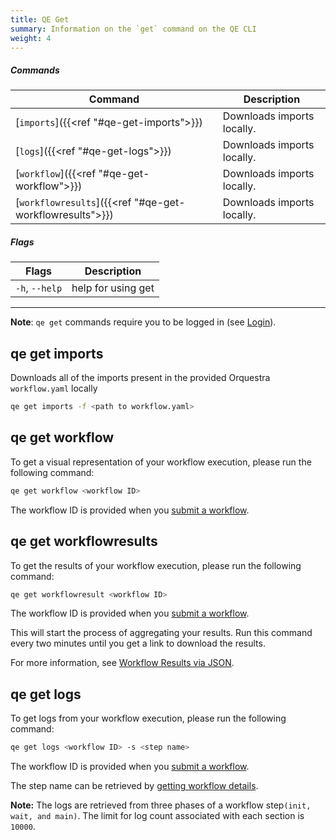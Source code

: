 ```yaml
---
title: QE Get
summary: Information on the `get` command on the QE CLI
weight: 4
---
```


##### Commands

| Command    | Description |
|------------|-------------|
| [`imports`]({{<ref "#qe-get-imports">}}) |  Downloads imports locally. |
| [`logs`]({{<ref "#qe-get-logs">}}) |  Downloads imports locally. |
| [`workflow`]({{<ref "#qe-get-workflow">}}) |  Downloads imports locally. |
| [`workflowresults`]({{<ref "#qe-get-workflowresults">}}) |  Downloads imports locally. |

##### Flags

| Flags   | Description |
|------------|-------------|
| `-h`, `--help` | help for using get |

___
**Note**: `qe get` commands require you to be logged in (see [Login](../commands#login)).



## qe get imports
Downloads all of the imports present in the provided Orquestra `workflow.yaml` locally

```Bash
qe get imports -f <path to workflow.yaml>
```

## qe get workflow

To get a visual representation of your workflow execution, please run the following command:

```Bash
qe get workflow <workflow ID>
```

The workflow ID is provided when you [submit a workflow](../workflow-submission/).

## qe get workflowresults

To get the results of your workflow execution, please run the following command:

```Bash
qe get workflowresult <workflow ID>
```

The workflow ID is provided when you [submit a workflow](../workflow-submission/).

This will start the process of aggregating your results. Run this command every two minutes until you get a link to download the results.

For more information, see [Workflow Results via JSON](../../data-management/workflow-result/).


## qe get logs

To get logs from your workflow execution, please run the following command:

```Bash
qe get logs <workflow ID> -s <step name>
```

The workflow ID is provided when you [submit a workflow](../workflow-submission/).

The step name can be retrieved by [getting workflow details](../get-workflow-details/).

**Note:** The logs are retrieved from three phases of a workflow step```(init, wait, and main)```. The limit for log count associated with each section is ```10000```.